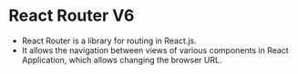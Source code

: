# React Router V6
- React Router is a library for routing in React.js.
- It allows the navigation between views of various components in React Application, which allows changing the browser URL.
